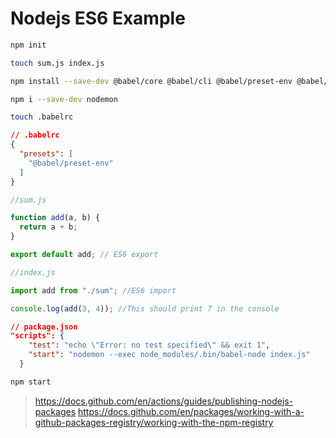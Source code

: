 # Nodejs ES6 Example

```bash
npm init

touch sum.js index.js

npm install --save-dev @babel/core @babel/cli @babel/preset-env @babel/node

npm i --save-dev nodemon

touch .babelrc
```

```json
// .babelrc
{
  "presets": [
    "@babel/preset-env"
  ]
}
```

```javascript
//sum.js

function add(a, b) { 
  return a + b;
}

export default add; // ES6 export
```

```javascript
//index.js

import add from "./sum"; //ES6 import

console.log(add(3, 4)); //This should print 7 in the console
```

```json
// package.json
"scripts": {
    "test": "echo \"Error: no test specified\" && exit 1",
    "start": "nodemon --exec node_modules/.bin/babel-node index.js"
  }
```

```bash
npm start
```

> https://docs.github.com/en/actions/guides/publishing-nodejs-packages
> https://docs.github.com/en/packages/working-with-a-github-packages-registry/working-with-the-npm-registry
